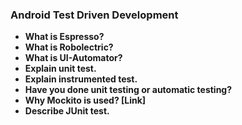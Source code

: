 ### Android Test Driven Development

* **What is Espresso?**
* **What is Robolectric?**
* **What is UI-Automator?**
* **Explain unit test.**
* **Explain instrumented test.**
* **Have you done unit testing or automatic testing?**
* **Why Mockito is used? \[Link\]**
* **Describe JUnit test.**



